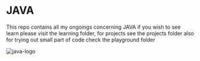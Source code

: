 # JAVA
This repo contains all my ongoings concerning JAVA if you wish to see learn please visit the learning folder, for projects see the projects folder also for trying out small part of code check the playground folder

![java-logo](https://user-images.githubusercontent.com/65104775/140451015-82f8529a-28c5-4922-8cbc-542d2ffa4026.png)

